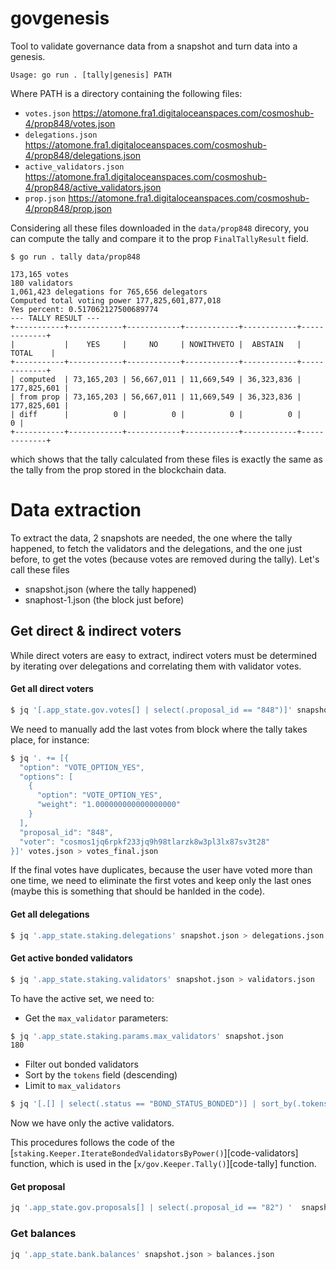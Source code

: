 # govgenesis

Tool to validate governance data from a snapshot and turn data into a genesis.

```
Usage: go run . [tally|genesis] PATH
```

Where PATH is a directory containing the following files:
- `votes.json` https://atomone.fra1.digitaloceanspaces.com/cosmoshub-4/prop848/votes.json
- `delegations.json` https://atomone.fra1.digitaloceanspaces.com/cosmoshub-4/prop848/delegations.json
- `active_validators.json` https://atomone.fra1.digitaloceanspaces.com/cosmoshub-4/prop848/active_validators.json
- `prop.json` https://atomone.fra1.digitaloceanspaces.com/cosmoshub-4/prop848/prop.json

Considering all these files downloaded in the `data/prop848` direcory, you can
compute the tally and compare it to the prop `FinalTallyResult` field.

```
$ go run . tally data/prop848

173,165 votes
180 validators
1,061,423 delegations for 765,656 delegators
Computed total voting power 177,825,601,877,018
Yes percent: 0.517062127500689774
--- TALLY RESULT ---
+-----------+------------+------------+------------+------------+-------------+
|           |    YES     |     NO     | NOWITHVETO |  ABSTAIN   |    TOTAL    |
+-----------+------------+------------+------------+------------+-------------+
| computed  | 73,165,203 | 56,667,011 | 11,669,549 | 36,323,836 | 177,825,601 |
| from prop | 73,165,203 | 56,667,011 | 11,669,549 | 36,323,836 | 177,825,601 |
| diff      |          0 |          0 |          0 |          0 |           0 |
+-----------+------------+------------+------------+------------+-------------+
```

which shows that the tally calculated from these files is exactly the same as
the tally from the prop stored in the blockchain data.

# Data extraction

To extract the data, 2 snapshots are needed, the one where the tally happened,
to fetch the validators and the delegations, and the one just before, to get
the votes (because votes are removed during the tally). Let's call these files
- snapshot.json (where the tally happened)
- snaphost-1.json (the block just before)

## Get direct & indirect voters

While direct voters are easy to extract, indirect voters must be determined by
iterating over delegations and correlating them with validator votes.

#### Get all direct voters

```sh
$ jq '[.app_state.gov.votes[] | select(.proposal_id == "848")]' snapshot-1.json > votes.json
```

We need to manually add the last votes from block where the tally takes place,
for instance:

```sh
$ jq '. += [{
  "option": "VOTE_OPTION_YES",
  "options": [
    {
      "option": "VOTE_OPTION_YES",
      "weight": "1.000000000000000000"
    }
  ],
  "proposal_id": "848",
  "voter": "cosmos1jq6rpkf233jq9h98tlarzk8w3pl3lx87sv3t28"
}]' votes.json > votes_final.json
```

If the final votes have duplicates, because the user have voted more than one 
time, we need to eliminate the first votes and keep only the last ones (maybe
this is something that should be hanlded in the code).

#### Get all delegations

```sh
$ jq '.app_state.staking.delegations' snapshot.json > delegations.json
```

#### Get active bonded validators

```sh
$ jq '.app_state.staking.validators' snapshot.json > validators.json
```

To have the active set, we need to:
- Get the `max_validator` parameters:
```sh
$ jq '.app_state.staking.params.max_validators' snapshot.json
180
```
- Filter out bonded validators
- Sort by the `tokens` field (descending)
- Limit to `max_validators`

```sh
$ jq '[.[] | select(.status == "BOND_STATUS_BONDED")] | sort_by(.tokens|tonumber) | reverse | .[:180]' validators.json > active_validators.json
```

Now we have only the active validators.

This procedures follows the code of the [`staking.Keeper.IterateBondedValidatorsByPower()`][code-validators]
function, which is used in the [`x/gov.Keeper.Tally()`][code-tally] function.

#### Get proposal

```sh
jq '.app_state.gov.proposals[] | select(.proposal_id == "82") '  snapshot.json > prop.json
```

### Get balances

```sh
jq '.app_state.bank.balances' snapshot.json > balances.json
```
